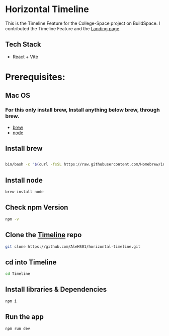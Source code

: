 # Horizontal Timeline

This is the Timeline Feature for the College-Space project on BuildSpace. I contributed the Timeline Feature and the [Landing page](https://github.com/AleHS01/college-space/tree/main)

## Tech Stack
- React + Vite

# Prerequisites:

## Mac OS
### For this only install **brew**, Install anything below **brew**, through **brew**.
- [brew](https://brew.sh/)
- [node](https://nodejs.org/en)
  
## Install brew

```bash

bin/bash -c "$(curl -fsSL https://raw.githubusercontent.com/Homebrew/install/HEAD/install.sh)"

```


## Install node

```bash
brew install node
```
## Check npm Version
```bash
npm -v
```

## Clone the [Timeline](https://github.com/AleHS01/horizontal-timeline.git) repo
```bash
git clone https://github.com/AleHS01/horizontal-timeline.git
```

## cd into Timeline

```bash
cd Timeline
```

## Install libraries  & Dependencies

```bash
npm i
```

## Run the app

```bash
npm run dev
```

